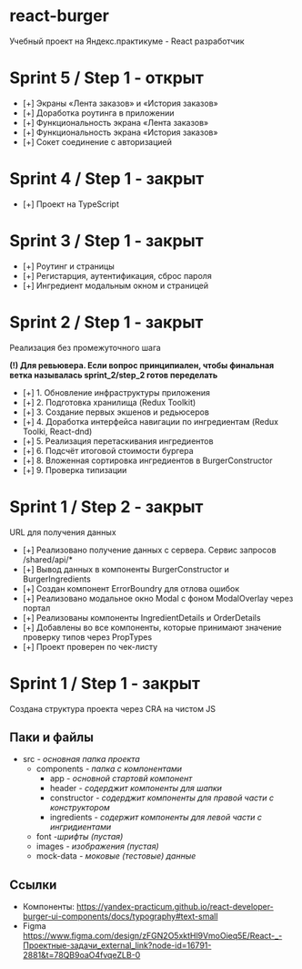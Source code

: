 # react-burger

Учебный проект на Яндекс.практикуме - React разработчик

# Sprint 5 / Step 1 - открыт

- [+] Экраны «Лента заказов» и «История заказов»
- [+] Доработка роутинга в приложении
- [+] Функциональность экрана «Лента заказов»
- [+] Функциональность экрана «История заказов»
- [+] Сокет соединение с авторизацией

# Sprint 4 / Step 1 - закрыт

- [+] Проект на TypeScript

# Sprint 3 / Step 1 - закрыт

- [+] Роутинг и страницы
- [+] Регистарция, аутентификация, сброс пароля
- [+] Ингредиент модальным окном и страницей

# Sprint 2 / Step 1 - закрыт

Реализация без промежуточного шага

**(!) Для ревьювера. Если вопрос принципиален, чтобы финальная ветка называлась sprint_2/step_2 готов переделать**

- [+] 1. Обновление инфраструктуры приложения
- [+] 2. Подготовка хранилища (Redux Toolkit)
- [+] 3. Создание первых экшенов и редьюсеров
- [+] 4. Доработка интерфейса навигации по ингредиентам (Redux Toolki, React-dnd)
- [+] 5. Реализация перетаскивания ингредиентов
- [+] 6. Подсчёт итоговой стоимости бургера
- [+] 8. Вложенная сортировка ингредиентов в BurgerConstructor
- [+] 9. Проверка типизации

# Sprint 1 / Step 2 - закрыт

URL для получения данных

- [+] Реализовано получение данных с сервера. Сервис запросов /shared/api/*
- [+] Вывод данных в компоненты BurgerConstructor и BurgerIngredients
- [+] Создан компонент ErrorBoundry для отлова ошибок
- [+] Реализовано модальное окно Modal с фоном ModalOverlay через портал
- [+] Реализованы компоненты IngredientDetails и OrderDetails
- [+] Добавлены во все компоненты, которые принимают значение проверку типов через PropTypes
- [+] Проект проверен по чек-листу


# Sprint 1 / Step 1 - закрыт

Создана структура проекта через CRA на чистом JS

## Паки и файлы

- src *- основная папка проекта*
    - components *- папка с компонентами*
        - app *- основной стартовй компонент*
        - header *- содерджит компоненты для шапки*
        - constructor *- содерджит компоненты для правой части с конструктором*
        - ingredients *- содержит компоненты для левой части с ингридиентами*
    - font *-шрифты (пустая)*
    - images *- изображения (пустая)*
    - mock-data *- моковые (тестовые) данные*

## Ссылки

- Компоненты:
    https://yandex-practicum.github.io/react-developer-burger-ui-components/docs/typography#text-small
- Figma
    https://www.figma.com/design/zFGN2O5xktHl9VmoOieq5E/React-_-Проектные-задачи_external_link?node-id=16791-2881&t=78QB9oaO4fvqeZLB-0